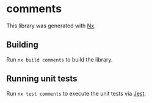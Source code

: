 # comments

This library was generated with [Nx](https://nx.dev).

## Building

Run `nx build comments` to build the library.

## Running unit tests

Run `nx test comments` to execute the unit tests via [Jest](https://jestjs.io).
